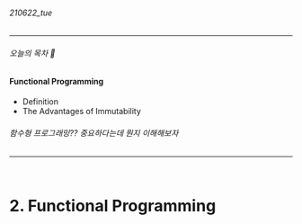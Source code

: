 ###### 210622_tue

<hr>




###### 오늘의 목차 :bowling:

#### Functional Programming

- Definition
- The Advantages of Immutability

###### 함수형 프로그래밍?? 중요하다는데 뭔지 이해해보자

<hr>
<br>


# 2. Functional Programming